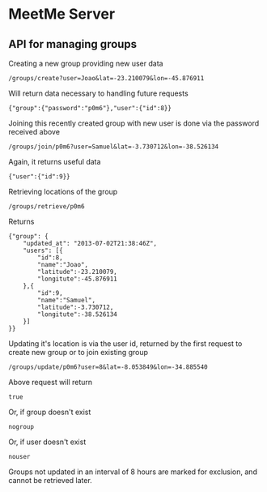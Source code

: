 # MeetMe Server

## API for managing groups

Creating a new group providing new user data
```
/groups/create?user=Joao&lat=-23.210079&lon=-45.876911
```
Will return data necessary to handling future requests
```
{"group":{"password":"p0m6"},"user":{"id":8}}
```

Joining this recently created group with new user is done via the password received above
```
/groups/join/p0m6?user=Samuel&lat=-3.730712&lon=-38.526134
```
Again, it returns useful data
```
{"user":{"id":9}}
```

Retrieving locations of the group
```
/groups/retrieve/p0m6
```
Returns
```
{"group": {
	"updated_at": "2013-07-02T21:38:46Z",
	"users": [{
		"id":8,
		"name":"Joao",
		"latitude":-23.210079,
		"longitute":-45.876911
	},{
		"id":9,
		"name":"Samuel",
		"latitude":-3.730712,
		"longitute":-38.526134
	}]
}}
```

Updating it's location is via the user id, returned by the first request to create new group or to join existing group
```
/groups/update/p0m6?user=8&lat=-8.053849&lon=-34.885540
```
Above request will return
```
true
```
Or, if group doesn't exist
```
nogroup
```
Or, if user doesn't exist
```
nouser
```

Groups not updated in an interval of 8 hours are marked for exclusion, and cannot be retrieved later.
